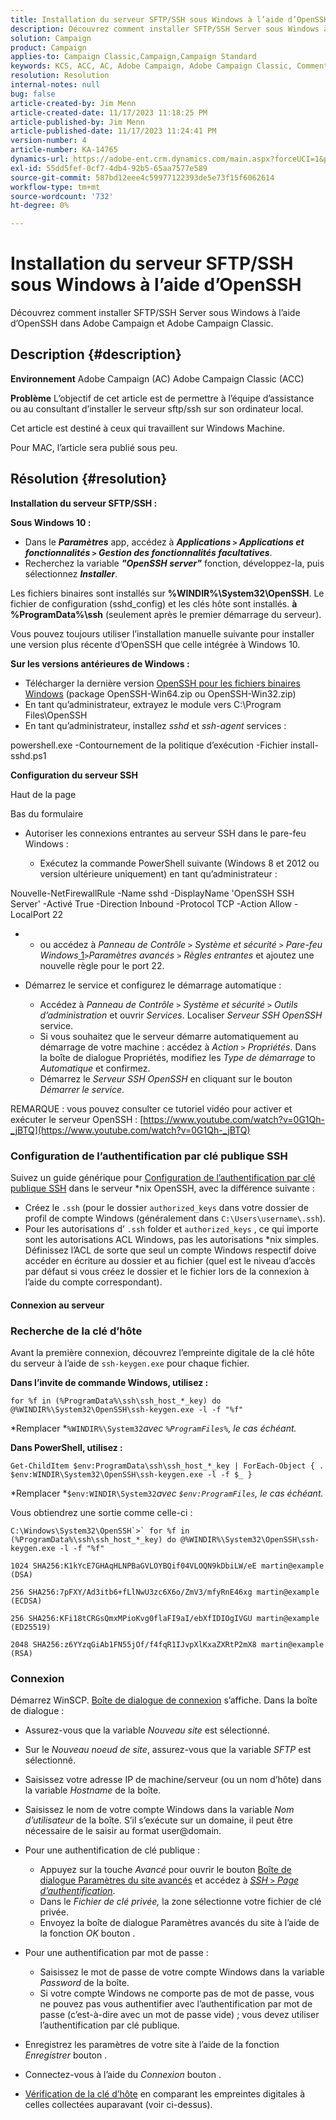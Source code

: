 ```yaml
---
title: Installation du serveur SFTP/SSH sous Windows à l’aide d’OpenSSH
description: Découvrez comment installer SFTP/SSH Server sous Windows à l’aide d’OpenSSH dans Adobe Campaign et Adobe Campaign Classic.
solution: Campaign
product: Campaign
applies-to: Campaign Classic,Campaign,Campaign Standard
keywords: KCS, ACC, AC, Adobe Campaign, Adobe Campaign Classic, Comment, Installer SFTP/SSH Server, Windows, OpenSSH
resolution: Resolution
internal-notes: null
bug: false
article-created-by: Jim Menn
article-created-date: 11/17/2023 11:18:25 PM
article-published-by: Jim Menn
article-published-date: 11/17/2023 11:24:41 PM
version-number: 4
article-number: KA-14765
dynamics-url: https://adobe-ent.crm.dynamics.com/main.aspx?forceUCI=1&pagetype=entityrecord&etn=knowledgearticle&id=1e189596-9f85-ee11-8179-6045bd006268
exl-id: 55dd5fef-0cf7-4db4-92b5-65aa7577e589
source-git-commit: 587bd12eee4c59977122393de5e73f15f6062614
workflow-type: tm+mt
source-wordcount: '732'
ht-degree: 0%

---
```


# Installation du serveur SFTP/SSH sous Windows à l’aide d’OpenSSH


Découvrez comment installer SFTP/SSH Server sous Windows à l’aide d’OpenSSH dans Adobe Campaign et Adobe Campaign Classic.

## Description {#description}


<b>Environnement</b>
Adobe Campaign (AC) Adobe Campaign Classic (ACC)

<b>Problème</b>
L’objectif de cet article est de permettre à l’équipe d’assistance ou au consultant d’installer le serveur sftp/ssh sur son ordinateur local.

Cet article est destiné à ceux qui travaillent sur Windows Machine.

Pour MAC, l’article sera publié sous peu.


## Résolution {#resolution}


<b>Installation du serveur SFTP/SSH :</b>

<b>Sous Windows 10 :</b>

- Dans le <b>*Paramètres</b>* app, accédez à <b>*Applications `>`  Applications et fonctionnalités `>`  Gestion des fonctionnalités facultatives</b>*.
- Recherchez la variable <b>*&quot;OpenSSH server&quot;</b>* fonction, développez-la, puis sélectionnez <b>*Installer</b>*.


Les fichiers binaires sont installés sur <b>%WINDIR%\System32\OpenSSH</b>. Le fichier de configuration (sshd_config) et les clés hôte sont installés. <b>à %ProgramData%\ssh</b> (seulement après le premier démarrage du serveur).

Vous pouvez toujours utiliser l’installation manuelle suivante pour installer une version plus récente d’OpenSSH que celle intégrée à Windows 10.

<b>Sur les versions antérieures de Windows :</b>

- Télécharger la dernière version [OpenSSH pour les fichiers binaires Windows](https://github.com/PowerShell/Win32-OpenSSH/releases "https://github.com/PowerShell/Win32-OpenSSH/releases") (package OpenSSH-Win64.zip ou OpenSSH-Win32.zip)
- En tant qu’administrateur, extrayez le module vers C:\Program Files\OpenSSH
- En tant qu’administrateur, installez *sshd* et *ssh-agent* services :


powershell.exe -Contournement de la politique d’exécution -Fichier install-sshd.ps1



<b>Configuration du serveur SSH</b>

Haut de la page

Bas du formulaire

- Autoriser les connexions entrantes au serveur SSH dans le pare-feu Windows :

   - Exécutez la commande PowerShell suivante (Windows 8 et 2012 ou version ultérieure uniquement) en tant qu’administrateur :


Nouvelle-NetFirewallRule -Name sshd -DisplayName &#39;OpenSSH SSH Server&#39; -Activé True -Direction Inbound -Protocol TCP -Action Allow -LocalPort 22

- 
   - ou accédez à *Panneau de Contrôle `>`  Système et sécurité `>`  Pare-feu Windows*[ 1](https://winscp.net/eng/docs/guide_windows_openssh_server#fn1)*`>`Paramètres avancés `>`  Règles entrantes* et ajoutez une nouvelle règle pour le port 22.
- Démarrez le service et configurez le démarrage automatique :

   - Accédez à *Panneau de Contrôle `>`  Système et sécurité `>`  Outils d’administration* et ouvrir *Services*. Localiser *Serveur SSH OpenSSH* service.
   - Si vous souhaitez que le serveur démarre automatiquement au démarrage de votre machine : accédez à *Action `>`  Propriétés*. Dans la boîte de dialogue Propriétés, modifiez les *Type de démarrage* to *Automatique* et confirmez.
   - Démarrez le *Serveur SSH OpenSSH* en cliquant sur le bouton *Démarrer le service*.


REMARQUE : vous pouvez consulter ce tutoriel vidéo pour activer et exécuter le serveur OpenSSH : [https://www.youtube.com/watch?v=0G1Qh-_jBTQ](https://www.youtube.com/watch?v=0G1Qh-_jBTQ)





### Configuration de l’authentification par clé publique SSH



Suivez un guide générique pour [Configuration de l’authentification par clé publique SSH](https://winscp.net/eng/docs/guide_public_key) dans le serveur \*nix OpenSSH, avec la différence suivante :

- Créez le `.ssh` (pour le dossier `authorized_keys` dans votre dossier de profil de compte Windows (généralement dans `C:\Users\username\.ssh`).
- Pour les autorisations d’ `.ssh` folder et `authorized_keys` , ce qui importe sont les autorisations ACL Windows, pas les autorisations \*nix simples. Définissez l’ACL de sorte que seul un compte Windows respectif doive accéder en écriture au dossier et au fichier (quel est le niveau d’accès par défaut si vous créez le dossier et le fichier lors de la connexion à l’aide du compte correspondant).




#### Connexion au serveur



### <b>Recherche de la clé d’hôte</b>

Avant la première connexion, découvrez l’empreinte digitale de la clé hôte du serveur à l’aide de `ssh-keygen.exe` pour chaque fichier.

<b>Dans l’invite de commande Windows, utilisez : </b>


```
for %f in (%ProgramData%\ssh\ssh_host_*_key) do @%WINDIR%\System32\OpenSSH\ssh-keygen.exe -l -f "%f"
```


*Remplacer *`%WINDIR%\System32`*avec *`%ProgramFiles%`*, le cas échéant.*

<b>Dans PowerShell, utilisez : </b>


```
Get-ChildItem $env:ProgramData\ssh\ssh_host_*_key | ForEach-Object { . $env:WINDIR\System32\OpenSSH\ssh-keygen.exe -l -f $_ }
```


*Remplacer *`$env:WINDIR\System32`*avec *`$env:ProgramFiles`*, le cas échéant.*

Vous obtiendrez une sortie comme celle-ci :


```
C:\Windows\System32\OpenSSH`>` for %f in (%ProgramData%\ssh\ssh_host_*_key) do @%WINDIR%\System32\OpenSSH\ssh-keygen.exe -l -f "%f"
```



```
1024 SHA256:K1kYcE7GHAqHLNPBaGVLOYBQif04VLOQN9kDbiLW/eE martin@example (DSA)
```



```
256 SHA256:7pFXY/Ad3itb6+fLlNwU3zc6X6o/ZmV3/mfyRnE46xg martin@example (ECDSA)
```



```
256 SHA256:KFi18tCRGsQmxMPioKvg0flaFI9aI/ebXfIDIOgIVGU martin@example (ED25519)
```



```
2048 SHA256:z6YYzqGiAb1FN55jOf/f4fqR1IJvpXlKxaZXRtP2mX8 martin@example (RSA)
```




### Connexion



Démarrez WinSCP. [Boîte de dialogue de connexion](https://winscp.net/eng/docs/ui_login) s’affiche. Dans la boîte de dialogue :

- Assurez-vous que la variable *Nouveau site* est sélectionné.
- Sur le *Nouveau noeud de site*, assurez-vous que la variable *SFTP* est sélectionné.
- Saisissez votre adresse IP de machine/serveur (ou un nom d’hôte) dans la variable *Hostname* de la boîte.
- Saisissez le nom de votre compte Windows dans la variable *Nom d’utilisateur* de la boîte. S’il s’exécute sur un domaine, il peut être nécessaire de le saisir au format user@domain.
- Pour une authentification de clé publique :

   - Appuyez sur la touche *Avancé* pour ouvrir le bouton [Boîte de dialogue Paramètres du site avancés](https://winscp.net/eng/docs/ui_login_advanced) et accédez à *[SSH `>`  Page d’authentification](https://winscp.net/eng/docs/ui_login_authentication)*.
   - Dans le *Fichier de clé privée,* la zone sélectionne votre fichier de clé privée.
   - Envoyez la boîte de dialogue Paramètres avancés du site à l’aide de la fonction *OK* bouton .
- Pour une authentification par mot de passe :

   - Saisissez le mot de passe de votre compte Windows dans la variable *Password* de la boîte.
   - Si votre compte Windows ne comporte pas de mot de passe, vous ne pouvez pas vous authentifier avec l’authentification par mot de passe (c’est-à-dire avec un mot de passe vide) ; vous devez utiliser l’authentification par clé publique.
- Enregistrez les paramètres de votre site à l’aide de la fonction *Enregistrer* bouton .
- Connectez-vous à l’aide du *Connexion* bouton .
- [Vérification de la clé d’hôte](https://winscp.net/eng/docs/ssh_verifying_the_host_key) en comparant les empreintes digitales à celles collectées auparavant (voir ci-dessus).
